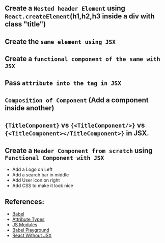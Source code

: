 
## Create a `Nested header Element` using `React.createElement`(h1,h2,h3 inside a div with class "title")

## Create the `same element using JSX`

## Create a `functional component of the same with JSX`

## Pass `attribute into the tag in JSX`

## `Composition of Component` (Add a component inside another)

## `{TitleComponent}` vs `{<TitleComponent/>}` vs `{<TitleComponent></TitleComponent>}` in JSX.

## Create a `Header Component from scratch` using `Functional Component with JSX`

- Add a Logo on Left
- Add a search bar in middle
- Add User icon on right
- Add CSS to make it look nice

## References:

- [Babel](https://babeljs.io)
- [Attribute Types](https://developer.mozilla.org/en-US/docs/Web/HTML/Element/script#attr-type)
- [JS Modules](https://developer.mozilla.org/en-US/docs/Web/JavaScript/Guide/Modules)
- [Babel Playground](https://babeljs.io/repl)
- [React Without JSX](https://reactjs.org/docs/react-without-jsx.html)

